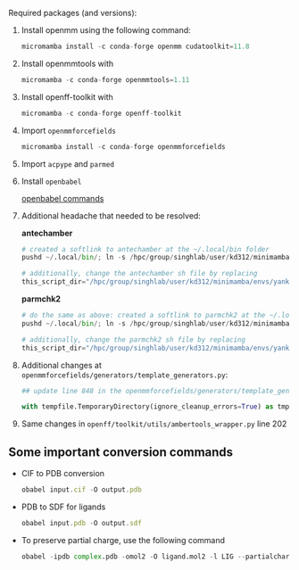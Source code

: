 Required packages (and versions):
1. Install openmm using the following command:
    
    ```python
    micromamba install -c conda-forge openmm cudatoolkit=11.8
    ```
    
2. Install openmmtools with
    
    ```python
    micromamba -c conda-forge openmmtools=1.11
    ```
    
3. Install openff-toolkit with 
    
    ```python
    micromamba -c conda-forge openff-toolkit
    ```
    
4. Import `openmmforcefields`
    
    ```python
    micromamba install -c conda-forge openmmforcefields
    ```
    
5. Import `acpype` and `parmed`
6. Install `openbabel`
    
    [openbabel commands](https://www.notion.so/openbabel-commands-1a8f8e94bfb980b0a4f1e8972f6c1c21?pvs=21)
    
7. Additional headache that needed to be resolved:
    
    **antechamber**
    
    ```python
    # created a softlink to antechamber at the ~/.local/bin folder
    pushd ~/.local/bin/; ln -s /hpc/group/singhlab/user/kd312/minimamba/envs/yank/bin/antechamber .; popd
    
    # additionally, change the antechamber sh file by replacing 
    this_script_dir="/hpc/group/singhlab/user/kd312/minimamba/envs/yank/bin"
    
    ```
    
    **parmchk2**
    
    ```python
    # do the same as above: created a softlink to parmchk2 at the ~/.local/bin folder
    pushd ~/.local/bin/; ln -s /hpc/group/singhlab/user/kd312/minimamba/envs/yank/bin/parmchk2 .; popd
    
    # additionally, change the parmchk2 sh file by replacing 
    this_script_dir="/hpc/group/singhlab/user/kd312/minimamba/envs/yank/bin"
    ```
    
8. Additional changes at `openmmforcefields/generators/template_generators.py`:
    
    ```python
    ## update line 848 in the openmmforcefields/generators/template_generators.py to
    
    with tempfile.TemporaryDirectory(ignore_cleanup_errors=True) as tmpdir:
    ```
    
9. Same changes in `openff/toolkit/utils/ambertools_wrapper.py` line 202


## Some important conversion commands

- CIF to PDB conversion
    
    ```jsx
    obabel input.cif -O output.pdb
    ```
    
- PDB to SDF for ligands
    
    ```jsx
    obabel input.pdb -O output.sdf
    ```
    
- To preserve partial charge, use the following command
    
    ```python
    obabel -ipdb complex.pdb -omol2 -O ligand.mol2 -l LIG --partialcharge gasteiger
    ```
